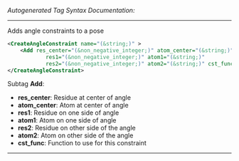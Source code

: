 _Autogenerated Tag Syntax Documentation:_

---
Adds angle constraints to a pose

```xml
<CreateAngleConstraint name="(&string;)" >
    <Add res_center="(&non_negative_integer;)" atom_center="(&string;)"
            res1="(&non_negative_integer;)" atom1="(&string;)"
            res2="(&non_negative_integer;)" atom2="(&string;)" cst_func="(&string;)" />
</CreateAngleConstraint>
```



Subtag **Add**:   

-   **res_center**: Residue at center of angle
-   **atom_center**: Atom at center of angle
-   **res1**: Residue on one side of angle
-   **atom1**: Atom on one side of angle
-   **res2**: Residue on other side of the angle
-   **atom2**: Atom on other side of the angle
-   **cst_func**: Function to use for this constraint

---
